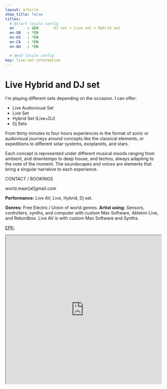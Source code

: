 ```yaml
---
layout: article
show_title: false
titles:
  # @start locale config
  en      : &EN       DJ set + Live set = Hybrid set 
  en-GB   : *EN
  en-US   : *EN
  en-CA   : *EN
  en-AU   : *EN

  # @end locale config
key: live-set-information
---
```

# Live Hybrid and DJ set

I'm playing different sets depending on the occasion. I can offer: 
  - Live Audiovisual Set 
  - Live Set
  - Hybrid Set (Live+DJ)
  - Dj Sets 
  
From thirty minutes to four hours experiences in the format of sonic or audiovisual journeys around concepts like the classical elements, or expeditions to different solar systems, exoplanets, and stars.

Each concept is represented under different musical moods ranging from ambient, and downtempo to deep house, and techno, always adapting to the note of the moment. The soundscapes and voices are elements that bring a singular narrative to each experience. 

CONTACT / BOOKINGS

world.maar[at]gmail.com

  **Performance:** Live AV, Live, Hybrid, Dj set. 
  
  **Genres:** Free Electro / Union of world genres.
  **Artist using:** Sensors, controllers, synths, and computer with custom Max Software, Ableton Live, and Rekordbox.
  Live AV is with custom Max Software and Synths. 

<a href="https://drive.google.com/file/d/1XWfNCR8_is6SOeWxxoN1SO6SQl1-gTIk/view" rel="EPK" target="_blank">EPK:</a>

<iframe src="https://drive.google.com/file/d/1jYLmK1p2S-q435y85yNqyc8tfZtN1LNZ/preview" width="100%" height="480" allow="autoplay"></iframe>